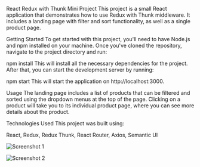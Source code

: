 React Redux with Thunk Mini Project
This project is a small React application that demonstrates how to use Redux with Thunk middleware. It includes a landing page with filter and sort functionality, as well as a single product page.

Getting Started
To get started with this project, you'll need to have Node.js and npm installed on your machine. Once you've cloned the repository, navigate to the project directory and run:

npm install
This will install all the necessary dependencies for the project. After that, you can start the development server by running:

npm start
This will start the application on http://localhost:3000.

Usage
The landing page includes a list of products that can be filtered and sorted using the dropdown menus at the top of the page. Clicking on a product will take you to its individual product page, where you can see more details about the product.

Technologies Used
This project was built using:

React,
Redux,
Redux Thunk,
React Router,
Axios,
Semantic UI


![Screenshot 1](https://user-images.githubusercontent.com/112792202/234473207-162cf0f6-90ec-4ca5-a1ae-3c361960e990.png)


![Screenshot 2](https://user-images.githubusercontent.com/112792202/234473152-05ca3c47-bf84-44e8-b530-2936adb24dd1.png)
